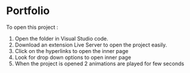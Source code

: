 # Portfolio
To open this project :
  1. Open the folder in Visual Studio code.
  2. Download an extension Live Server to open the project easily.
  3. Click on the hyperlinks to open the inner page
  4. Look for drop down options to open inner page
  5. When the project is opened 2 animations are played for few seconds
